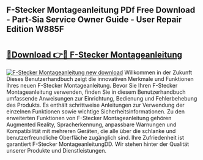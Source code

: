 ## F-Stecker Montageanleitung PDf Free Download - Part-Sia Service Owner Guide - User Repair Edition W885F

# <h2><a href="http://df74yt8.blite.top/?on=F-Stecker+Montageanleitung">🔗Download 👉🔴 F-Stecker Montageanleitung</a></h2>

[![F-Stecker Montageanleitung new download](https://i.imgur.com/lujVjoI.png)](http://df74yt8.blite.top/?on=F-Stecker+Montageanleitung)
Willkommen in der Zukunft Dieses Benutzerhandbuch zeigt die innovativen Merkmale und Funktionen Ihres neuen F-Stecker Montageanleitung. Bevor Sie Ihren F-Stecker Montageanleitung verwenden, finden Sie in diesem Benutzerhandbuch umfassende Anweisungen zur Einrichtung, Bedienung und Fehlerbehebung des Produkts. Es enthält schrittweise Anleitungen zur Verwendung der einzelnen Funktionen sowie wichtige Sicherheitsinformationen. Zu den erweiterten Funktionen von F-Stecker Montageanleitung gehören Augmented Reality, Spracherkennung, anpassbare Warnungen und Kompatibilität mit mehreren Geräten, die alle über die schlanke und benutzerfreundliche Oberfläche zugänglich sind. Ihre Zufriedenheit ist garantiert F-Stecker MontageanleitungDD. Wir stehen hinter der Qualität unserer Produkte und Dienstleistungen.
